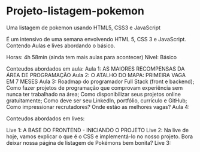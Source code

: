 # Projeto-listagem-pokemon
Uma listagem de pokemon usando HTML5, CSS3 e JavaScript

É um intensivo de uma semana envolvendo HTML 5, CSS 3 e JavaScript.
Contendo Aulas e lives abordando o básico.

Horas: 4h 58min (ainda tem mais aulas para acontecer)
Nivel: Básico

Conteudos abordados em aula:
Aula 1:
    AS MAIORES RECOMPENSAS DA ÁREA DE PROGRAMAÇÃO
Aula 2:
    O ATALHO DO MAPA: PRIMEIRA VAGA EM 7 MESES
Aula 3:
    Roadmap do programador Full Stack (front e backend);
    Como fazer projetos de programação que comprovam experiência sem nunca ter trabalhado na área;
    Como disponibilizar seus projetos online gratuitamente;
    Como deve ser seu LinkedIn, portfólio, currículo e GitHub;
    Como impressionar recrutadores?
    Onde estão as melhores vagas?
Aula 4:

Conteudos abordados em lives:

Live 1: 
    A BASE DO FRONTEND - INICIANDO O PROJETO
Live 2:
    Na live de hoje, vamos explicar o que é o CSS e implementá-lo no nosso projeto.
    Bora deixar nossa página de listagem de Pokémons bem bonita?
Live 3:
